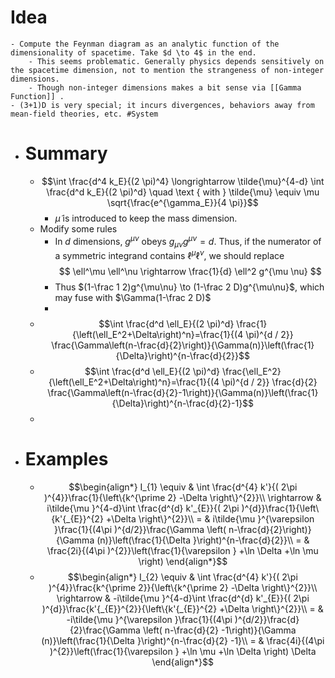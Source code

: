 # Idea
	- Compute the Feynman diagram as an analytic function of the dimensionality of spacetime. Take $d \to 4$ in the end.
		- This seems problematic. Generally physics depends sensitively on the spacetime dimension, not to mention the strangeness of non-integer dimensions.
		- Though non-integer dimensions makes a bit sense via [[Gamma Function]] .
	- (3+1)D is very special; it incurs divergences, behaviors away from mean-field theories, etc. #System
- # Summary
	- $$\int \frac{d^4 k_E}{(2 \pi)^4} \longrightarrow \tilde{\mu}^{4-d} \int \frac{d^d k_E}{(2 \pi)^d} \quad \text { with } \tilde{\mu} \equiv \mu \sqrt{\frac{e^{\gamma_E}}{4 \pi}}$$
		- $\tilde \mu$ is introduced to keep the mass dimension.
	- Modify some rules
		- In $d$ dimensions, $g^{\mu \nu}$ obeys $g_{\mu \nu} g^{\mu \nu}=d$. Thus, if the numerator of a symmetric integrand contains $\ell^\mu \ell^\nu$, we should replace
		  $$
		  \ell^\mu \ell^\nu \rightarrow \frac{1}{d} \ell^2 g^{\mu \nu}
		  $$
		- Thus $(1-\frac 1 2)g^{\mu\nu} \to (1-\frac 2 D)g^{\mu\nu}$, which may fuse with $\Gamma(1-\frac 2 D)$
		-
	- $$\int \frac{d^d \ell_E}{(2 \pi)^d} \frac{1}{\left(\ell_E^2+\Delta\right)^n}=\frac{1}{(4 \pi)^{d / 2}} \frac{\Gamma\left(n-\frac{d}{2}\right)}{\Gamma(n)}\left(\frac{1}{\Delta}\right)^{n-\frac{d}{2}}$$
	- $$\int \frac{d^d \ell_E}{(2 \pi)^d} \frac{\ell_E^2}{\left(\ell_E^2+\Delta\right)^n}=\frac{1}{(4 \pi)^{d / 2}} \frac{d}{2} \frac{\Gamma\left(n-\frac{d}{2}-1\right)}{\Gamma(n)}\left(\frac{1}{\Delta}\right)^{n-\frac{d}{2}-1}$$
	-
- # Examples
	- $$\begin{align*}
	  I_{1} \equiv  & \int \frac{d^{4} k'}{( 2\pi )^{4}}\frac{1}{\left\{k^{\prime 2} -\Delta \right\}^{2}}\\
	  \rightarrow  & i\tilde{\mu }^{4-d}\int \frac{d^{d} k'_{E}}{( 2\pi )^{d}}\frac{1}{\left\{k'{_{E}}^{2} +\Delta \right\}^{2}}\\
	  = & i\tilde{\mu }^{\varepsilon }\frac{1}{(4\pi )^{d/2}}\frac{\Gamma \left( n-\frac{d}{2}\right)}{\Gamma (n)}\left(\frac{1}{\Delta }\right)^{n-\frac{d}{2}}\\
	  = & \frac{2i}{(4\pi )^{2}}\left(\frac{1}{\varepsilon } +\ln \Delta +\ln \mu \right)
	  \end{align*}$$
	- $$\begin{align*}
	  I_{2} \equiv  & \int \frac{d^{4} k'}{( 2\pi )^{4}}\frac{k^{\prime 2}}{\left\{k^{\prime 2} -\Delta \right\}^{2}}\\
	  \rightarrow  & -i\tilde{\mu }^{4-d}\int \frac{d^{d} k'_{E}}{( 2\pi )^{d}}\frac{k'{_{E}}^{2}}{\left\{k'{_{E}}^{2} +\Delta \right\}^{2}}\\
	  = & -i\tilde{\mu }^{\varepsilon }\frac{1}{(4\pi )^{d/2}}\frac{d}{2}\frac{\Gamma \left( n-\frac{d}{2} -1\right)}{\Gamma (n)}\left(\frac{1}{\Delta }\right)^{n-\frac{d}{2} -1}\\
	  = & \frac{4i}{(4\pi )^{2}}\left(\frac{1}{\varepsilon } +\ln \mu +\ln \Delta \right) \Delta 
	  \end{align*}$$